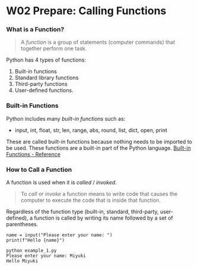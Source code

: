 # W02 Prepare: Calling Functions


### What is a Function?

> A *function* is a group of statements (computer commands) that together perform one task. 

Python has 4 types of functions: 
1. Built-in functions
2. Standard library functions
3. Third-party functions
4. User-defined functions.

### Built-in Functions

Python includes many *built-in functions* such as:
- input, int, float, str, len, range, abs, round, list, dict, open, print

These are called built-in functions because nothing needs to be imported to be used. These functions are a built-in part of the Python language.
[Built-in Functions - Reference](https://docs.python.org/3/library/functions.html)

### How to Call a Function

A function is used when it is *called* / *invoked*. 

> To *call* or *invoke* a function means to write code that causes the computer to execute the code that is inside that function.

Regardless of the function type (built-in, standard, third-party, user-defined), a function is called by writing its name followed by a set of parentheses.

```
name = input("Please enter your name: ")
print(f"Hello {name}")
```

```
python example_1.py
Please enter your name: Miyuki
Hello Miyuki
```
